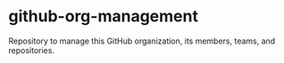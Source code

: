 # github-org-management

Repository to manage this GitHub organization, its members, teams, and repositories.

